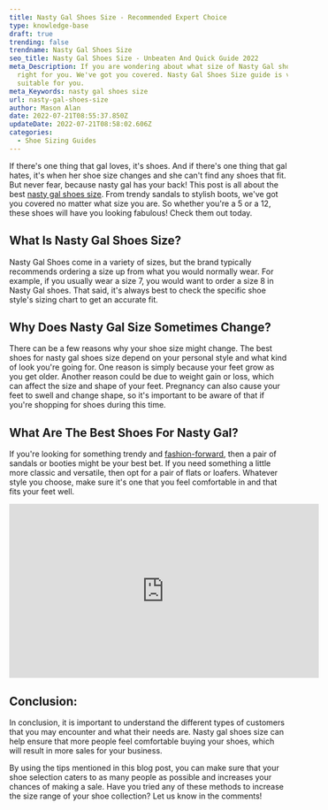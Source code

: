 ```yaml
---
title: Nasty Gal Shoes Size - Recommended Expert Choice
type: knowledge-base
draft: true
trending: false
trendname: Nasty Gal Shoes Size
seo_title: Nasty Gal Shoes Size - Unbeaten And Quick Guide 2022
meta_Description: If you are wondering about what size of Nasty Gal shoes is
  right for you. We've got you covered. Nasty Gal Shoes Size guide is very
  suitable for you.
meta_Keywords: nasty gal shoes size
url: nasty-gal-shoes-size
author: Mason Alan
date: 2022-07-21T08:55:37.850Z
updateDate: 2022-07-21T08:58:02.606Z
categories:
  - Shoe Sizing Guides
---
```

If there's one thing that gal loves, it's shoes. And if there's one thing that gal hates, it's when her shoe size changes and she can't find any shoes that fit. But never fear, because nasty gal has your back! This post is all about the best <a href="https://shoesspy.com/nasty-gal-shoes-size/" target="_blank" rel="noopener">nasty gal shoes size</a>. From trendy sandals to stylish boots, we've got you covered no matter what size you are. So whether you're a 5 or a 12, these shoes will have you looking fabulous! Check them out today.

## **What Is Nasty Gal Shoes Size?**

Nasty Gal Shoes come in a variety of sizes, but the brand typically recommends ordering a size up from what you would normally wear. For example, if you usually wear a size 7, you would want to order a size 8 in Nasty Gal shoes. That said, it's always best to check the specific shoe style's sizing chart to get an accurate fit.

## **Why Does Nasty Gal Size Sometimes Change?**

There can be a few reasons why your shoe size might change. The best shoes for nasty gal shoes size depend on your personal style and what kind of look you're going for. One reason is simply because your feet grow as you get older. Another reason could be due to weight gain or loss, which can affect the size and shape of your feet. Pregnancy can also cause your feet to swell and change shape, so it's important to be aware of that if you're shopping for shoes during this time.

## **What Are The Best Shoes For Nasty Gal?**

If you're looking for something trendy and <a href="https://www.dictionary.com/browse/fashion-forward" target="_blank" rel="nofollow" rel="noopener">fashion-forward</a>, then a pair of sandals or booties might be your best bet. If you need something a little more classic and versatile, then opt for a pair of flats or loafers. Whatever style you choose, make sure it's one that you feel comfortable in and that fits your feet well.

<iframe width="560" height="315" src="https://www.youtube.com/embed/joXmHMOe6fU" title="YouTube video player" frameborder="0" allow="accelerometer; autoplay; clipboard-write; encrypted-media; gyroscope; picture-in-picture" allowfullscreen></iframe>

## **Conclusion:**

In conclusion, it is important to understand the different types of customers that you may encounter and what their needs are. Nasty gal shoes size can help ensure that more people feel comfortable buying your shoes, which will result in more sales for your business. 

By using the tips mentioned in this blog post, you can make sure that your shoe selection caters to as many people as possible and increases your chances of making a sale. Have you tried any of these methods to increase the size range of your shoe collection? Let us know in the comments!